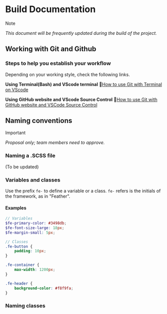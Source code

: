 # Build Documentation
>[!NOTE]
*This document will be frequently updated during the build of the project.*
## Working with Git and Github
### Steps to help you establish your workflow
Depending on your working style, check the following links.

**Using Terminal(Bash) and VScode terminal** 
🔗[How to use Git with Terminal on VScode](workflow-terminal.md)

**Using GitHub website and VScode Source Control** 
🔗[How to use Git with GitHub website and VSCode Source Control](workflow-ui.md)


## Naming conventions

>[!IMPORTANT]
*Proposal only; team members need to approve.*
### Naming a .SCSS file

(To be updated)

### Variables and classes

Use the prefix `fe-` to define a variable or a class. `fe-` refers is the initials of the framework, as in "Feather".
#### Examples

```scss
// Variables
$fe-primary-color: #3498db;
$fe-font-size-large: 18px;
$fe-margin-small: 5px;

// Classes
.fe-button {
    padding: 10px;
}

.fe-container {
    max-width: 1200px;
}

.fe-header {
    background-color: #f8f9fa;
}
```

### Naming classes
